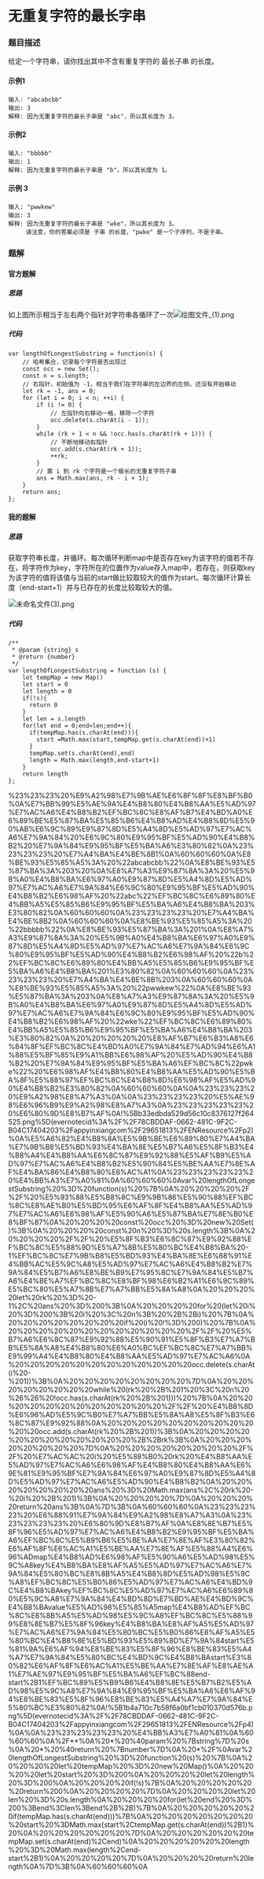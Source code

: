 # 无重复字符的最长字串

### 题目描述

给定一个字符串，请你找出其中不含有重复字符的 最长子串 的长度。

#### 示例1

```
输入: "abcabcbb"
输出: 3 
解释: 因为无重复字符的最长子串是 "abc"，所以其长度为 3。
```

#### 示例2

```
输入: "bbbbb"
输出: 1
解释: 因为无重复字符的最长子串是 "b"，所以其长度为 1。
```

#### 示例 3

```
输入: "pwwkew"
输出: 3
解释: 因为无重复字符的最长子串是 "wke"，所以其长度为 3。
     请注意，你的答案必须是 子串 的长度，"pwke" 是一个子序列，不是子串。
```

### 题解

#### 官方题解

##### 思路

如上图所示相当于左右两个指针对字符串各循环了一次![绘图文件_(1).png](image/绘图文件_(1).png)

##### 代码

```
var lengthOfLongestSubstring = function(s) {
    // 哈希集合，记录每个字符是否出现过
    const occ = new Set();
    const n = s.length;
    // 右指针，初始值为 -1，相当于我们在字符串的左边界的左侧，还没有开始移动
    let rk = -1, ans = 0;
    for (let i = 0; i < n; ++i) {
        if (i != 0) {
            // 左指针向右移动一格，移除一个字符
            occ.delete(s.charAt(i - 1));
        }
        while (rk + 1 < n && !occ.has(s.charAt(rk + 1))) {
            // 不断地移动右指针
            occ.add(s.charAt(rk + 1));
            ++rk;
        }
        // 第 i 到 rk 个字符是一个极长的无重复字符子串
        ans = Math.max(ans, rk - i + 1);
    }
    return ans;
};
```

#### 我的题解

##### 思路

获取字符串长度，并循环。每次循环判断map中是否存在key为该字符的值若不存在，将字符作为key，字符所在的位置作为value存入map中，若存在，则获取key为该字符的值将该值与当前的start做比较取较大的值作为start。每次循环计算长度（end-start+1）并与已存在的长度比较取较大的值。

![未命名文件(3).png](image/未命名文件(3).png)

##### 代码

```
/**
 * @param {string} s
 * @return {number}
 */
var lengthOfLongestSubstring = function (s) {
    let tempMap = new Map()
    let start = 0
    let length = 0
    if(!s){
      return 0
    }
    let len = s.length
    for(let end = 0;end<len;end++){
      if(tempMap.has(s.charAt(end))){
        start =Math.max(start,tempMap.get(s.charAt(end))+1) 
      }
      tempMap.set(s.charAt(end),end)
      length = Math.max(length,end-start+1)
    }
    return length
};
```

%23%23%23%20%E9%A2%98%E7%9B%AE%E6%8F%8F%E8%BF%B0%0A%E7%BB%99%E5%AE%9A%E4%B8%80%E4%B8%AA%E5%AD%97%E7%AC%A6%E4%B8%B2%EF%BC%8C%E8%AF%B7%E4%BD%A0%E6%89%BE%E5%87%BA%E5%85%B6%E4%B8%AD%E4%B8%8D%E5%90%AB%E6%9C%89%E9%87%8D%E5%A4%8D%E5%AD%97%E7%AC%A6%E7%9A%84%20%E6%9C%80%E9%95%BF%E5%AD%90%E4%B8%B2%20%E7%9A%84%E9%95%BF%E5%BA%A6%E3%80%82%0A%23%23%23%23%20%E7%A4%BA%E4%BE%8B1%0A%60%60%60%0A%E8%BE%93%E5%85%A5%3A%20%22abcabcbb%22%0A%E8%BE%93%E5%87%BA%3A%203%20%0A%E8%A7%A3%E9%87%8A%3A%20%E5%9B%A0%E4%B8%BA%E6%97%A0%E9%87%8D%E5%A4%8D%E5%AD%97%E7%AC%A6%E7%9A%84%E6%9C%80%E9%95%BF%E5%AD%90%E4%B8%B2%E6%98%AF%20%22abc%22%EF%BC%8C%E6%89%80%E4%BB%A5%E5%85%B6%E9%95%BF%E5%BA%A6%E4%B8%BA%203%E3%80%82%0A%60%60%60%0A%23%23%23%23%20%E7%A4%BA%E4%BE%8B2%0A%60%60%60%0A%E8%BE%93%E5%85%A5%3A%20%22bbbbb%22%0A%E8%BE%93%E5%87%BA%3A%201%0A%E8%A7%A3%E9%87%8A%3A%20%E5%9B%A0%E4%B8%BA%E6%97%A0%E9%87%8D%E5%A4%8D%E5%AD%97%E7%AC%A6%E7%9A%84%E6%9C%80%E9%95%BF%E5%AD%90%E4%B8%B2%E6%98%AF%20%22b%22%EF%BC%8C%E6%89%80%E4%BB%A5%E5%85%B6%E9%95%BF%E5%BA%A6%E4%B8%BA%201%E3%80%82%0A%60%60%60%0A%23%23%23%23%20%E7%A4%BA%E4%BE%8B%203%0A%60%60%60%0A%E8%BE%93%E5%85%A5%3A%20%22pwwkew%22%0A%E8%BE%93%E5%87%BA%3A%203%0A%E8%A7%A3%E9%87%8A%3A%20%E5%9B%A0%E4%B8%BA%E6%97%A0%E9%87%8D%E5%A4%8D%E5%AD%97%E7%AC%A6%E7%9A%84%E6%9C%80%E9%95%BF%E5%AD%90%E4%B8%B2%E6%98%AF%20%22wke%22%EF%BC%8C%E6%89%80%E4%BB%A5%E5%85%B6%E9%95%BF%E5%BA%A6%E4%B8%BA%203%E3%80%82%0A%20%20%20%20%20%E8%AF%B7%E6%B3%A8%E6%84%8F%EF%BC%8C%E4%BD%A0%E7%9A%84%E7%AD%94%E6%A1%88%E5%BF%85%E9%A1%BB%E6%98%AF%20%E5%AD%90%E4%B8%B2%20%E7%9A%84%E9%95%BF%E5%BA%A6%EF%BC%8C%22pwke%22%20%E6%98%AF%E4%B8%80%E4%B8%AA%E5%AD%90%E5%BA%8F%E5%88%97%EF%BC%8C%E4%B8%8D%E6%98%AF%E5%AD%90%E4%B8%B2%E3%80%82%0A%60%60%60%0A%0A%23%23%23%20%E9%A2%98%E8%A7%A3%0A%0A%23%23%23%23%20%E5%AE%98%E6%96%B9%E9%A2%98%E8%A7%A3%0A%23%23%23%23%23%20%E6%80%9D%E8%B7%AF%0A!%5Bb33edbda529d56c10c8376127f264525.png%5D(evernotecid%3A%2F%2F78CBDDAF-0662-481C-9F2C-B04C17404203%2Fappyinxiangcom%2F29651813%2FENResource%2Fp2)%0A%E5%A6%82%E4%B8%8A%E5%9B%BE%E6%89%80%E7%A4%BA%E7%9B%B8%E5%BD%93%E4%BA%8E%E5%B7%A6%E5%8F%B3%E4%B8%A4%E4%B8%AA%E6%8C%87%E9%92%88%E5%AF%B9%E5%AD%97%E7%AC%A6%E4%B8%B2%E5%90%84%E5%BE%AA%E7%8E%AF%E4%BA%86%E4%B8%80%E6%AC%A1%0A%23%23%23%23%23%20%E4%BB%A3%E7%A0%81%0A%60%60%60%0Avar%20lengthOfLongestSubstring%20%3D%20function(s)%20%7B%0A%20%20%20%20%2F%2F%20%E5%93%88%E5%B8%8C%E9%9B%86%E5%90%88%EF%BC%8C%E8%AE%B0%E5%BD%95%E6%AF%8F%E4%B8%AA%E5%AD%97%E7%AC%A6%E6%98%AF%E5%90%A6%E5%87%BA%E7%8E%B0%E8%BF%87%0A%20%20%20%20const%20occ%20%3D%20new%20Set()%3B%0A%20%20%20%20const%20n%20%3D%20s.length%3B%0A%20%20%20%20%2F%2F%20%E5%8F%B3%E6%8C%87%E9%92%88%EF%BC%8C%E5%88%9D%E5%A7%8B%E5%80%BC%E4%B8%BA%20-1%EF%BC%8C%E7%9B%B8%E5%BD%93%E4%BA%8E%E6%88%91%E4%BB%AC%E5%9C%A8%E5%AD%97%E7%AC%A6%E4%B8%B2%E7%9A%84%E5%B7%A6%E8%BE%B9%E7%95%8C%E7%9A%84%E5%B7%A6%E4%BE%A7%EF%BC%8C%E8%BF%98%E6%B2%A1%E6%9C%89%E5%BC%80%E5%A7%8B%E7%A7%BB%E5%8A%A8%0A%20%20%20%20let%20rk%20%3D%20-1%2C%20ans%20%3D%200%3B%0A%20%20%20%20for%20(let%20i%20%3D%200%3B%20i%20%3C%20n%3B%20%2B%2Bi)%20%7B%0A%20%20%20%20%20%20%20%20if%20(i%20!%3D%200)%20%7B%0A%20%20%20%20%20%20%20%20%20%20%20%20%2F%2F%20%E5%B7%A6%E6%8C%87%E9%92%88%E5%90%91%E5%8F%B3%E7%A7%BB%E5%8A%A8%E4%B8%80%E6%A0%BC%EF%BC%8C%E7%A7%BB%E9%99%A4%E4%B8%80%E4%B8%AA%E5%AD%97%E7%AC%A6%0A%20%20%20%20%20%20%20%20%20%20%20%20occ.delete(s.charAt(i%20-%201))%3B%0A%20%20%20%20%20%20%20%20%7D%0A%20%20%20%20%20%20%20%20while%20(rk%20%2B%201%20%3C%20n%20%26%26%20!occ.has(s.charAt(rk%20%2B%201)))%20%7B%0A%20%20%20%20%20%20%20%20%20%20%20%20%2F%2F%20%E4%B8%8D%E6%96%AD%E5%9C%B0%E7%A7%BB%E5%8A%A8%E5%8F%B3%E6%8C%87%E9%92%88%0A%20%20%20%20%20%20%20%20%20%20%20%20occ.add(s.charAt(rk%20%2B%201))%3B%0A%20%20%20%20%20%20%20%20%20%20%20%20%2B%2Brk%3B%0A%20%20%20%20%20%20%20%20%7D%0A%20%20%20%20%20%20%20%20%2F%2F%20%E7%AC%AC%20i%20%E5%88%B0%20rk%20%E4%B8%AA%E5%AD%97%E7%AC%A6%E6%98%AF%E4%B8%80%E4%B8%AA%E6%9E%81%E9%95%BF%E7%9A%84%E6%97%A0%E9%87%8D%E5%A4%8D%E5%AD%97%E7%AC%A6%E5%AD%90%E4%B8%B2%0A%20%20%20%20%20%20%20%20ans%20%3D%20Math.max(ans%2C%20rk%20-%20i%20%2B%201)%3B%0A%20%20%20%20%7D%0A%20%20%20%20return%20ans%3B%0A%7D%3B%0A%60%60%60%0A%23%23%23%23%20%E6%88%91%E7%9A%84%E9%A2%98%E8%A7%A3%0A%23%23%23%23%23%20%E6%80%9D%E8%B7%AF%0A%E8%8E%B7%E5%8F%96%E5%AD%97%E7%AC%A6%E4%B8%B2%E9%95%BF%E5%BA%A6%EF%BC%8C%E5%B9%B6%E5%BE%AA%E7%8E%AF%E3%80%82%E6%AF%8F%E6%AC%A1%E5%BE%AA%E7%8E%AF%E5%88%A4%E6%96%ADmap%E4%B8%AD%E6%98%AF%E5%90%A6%E5%AD%98%E5%9C%A8key%E4%B8%BA%E8%AF%A5%E5%AD%97%E7%AC%A6%E7%9A%84%E5%80%BC%E8%8B%A5%E4%B8%8D%E5%AD%98%E5%9C%A8%EF%BC%8C%E5%B0%86%E5%AD%97%E7%AC%A6%E4%BD%9C%E4%B8%BAkey%EF%BC%8C%E5%AD%97%E7%AC%A6%E6%89%80%E5%9C%A8%E7%9A%84%E4%BD%8D%E7%BD%AE%E4%BD%9C%E4%B8%BAvalue%E5%AD%98%E5%85%A5map%E4%B8%AD%EF%BC%8C%E8%8B%A5%E5%AD%98%E5%9C%A8%EF%BC%8C%E5%88%99%E8%8E%B7%E5%8F%96key%E4%B8%BA%E8%AF%A5%E5%AD%97%E7%AC%A6%E7%9A%84%E5%80%BC%E5%B0%86%E8%AF%A5%E5%80%BC%E4%B8%8E%E5%BD%93%E5%89%8D%E7%9A%84start%E5%81%9A%E6%AF%94%E8%BE%83%E5%8F%96%E8%BE%83%E5%A4%A7%E7%9A%84%E5%80%BC%E4%BD%9C%E4%B8%BAstart%E3%80%82%E6%AF%8F%E6%AC%A1%E5%BE%AA%E7%8E%AF%E8%AE%A1%E7%AE%97%E9%95%BF%E5%BA%A6%EF%BC%88end-start%2B1%EF%BC%89%E5%B9%B6%E4%B8%8E%E5%B7%B2%E5%AD%98%E5%9C%A8%E7%9A%84%E9%95%BF%E5%BA%A6%E6%AF%94%E8%BE%83%E5%8F%96%E8%BE%83%E5%A4%A7%E7%9A%84%E5%80%BC%E3%80%82%0A!%5B1b4a710c7b58f6a0bf1cb010370d576b.png%5D(evernotecid%3A%2F%2F78CBDDAF-0662-481C-9F2C-B04C17404203%2Fappyinxiangcom%2F29651813%2FENResource%2Fp4)%0A%0A%23%23%23%23%23%20%E4%BB%A3%E7%A0%81%0A%60%60%60%0A%2F**%0A%20*%20%40param%20%7Bstring%7D%20s%0A%20*%20%40return%20%7Bnumber%7D%0A%20*%2F%0Avar%20lengthOfLongestSubstring%20%3D%20function%20(s)%20%7B%0A%20%20%20%20let%20tempMap%20%3D%20new%20Map()%0A%20%20%20%20let%20start%20%3D%200%0A%20%20%20%20let%20length%20%3D%200%0A%20%20%20%20if(!s)%7B%0A%20%20%20%20%20%20return%200%0A%20%20%20%20%7D%0A%20%20%20%20let%20len%20%3D%20s.length%0A%20%20%20%20for(let%20end%20%3D%200%3Bend%3Clen%3Bend%2B%2B)%7B%0A%20%20%20%20%20%20if(tempMap.has(s.charAt(end)))%7B%0A%20%20%20%20%20%20%20%20start%20%3DMath.max(start%2CtempMap.get(s.charAt(end))%2B1)%20%0A%20%20%20%20%20%20%7D%0A%20%20%20%20%20%20tempMap.set(s.charAt(end)%2Cend)%0A%20%20%20%20%20%20length%20%3D%20Math.max(length%2Cend-start%2B1)%0A%20%20%20%20%7D%0A%20%20%20%20return%20length%0A%7D%3B%0A%60%60%60%0A
